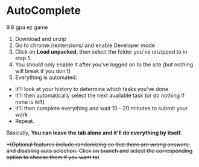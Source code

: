 # AutoComplete  
 9.8 gpa ez game  

 1. Download and unzip 
 2. Go to chrome://extensions/ and enable Developer mode 
 3. Click on **Load unpacked**, then select the folder you've unzipped to in step 1. 
 4. You should only enable it after you've logged on to the site (but nothing will break if you don't) 
 5. Everything is automated:
  - It'll look at your history to determine which tasks you've done
  - It'll then automatically select the next available task (or do nothing if none is left)
  - It'll then complete everything and wait 10 - 20 minutes to submit your work
  - Repeat.
  
Basically, **You can leave the tab alone and it'll do everything by itself**.

~~*(Optional features include randomizing so that there are wrong answers, and disabling auto selection. Click on branch and select the corresponding option to choose them if you want to)~~
